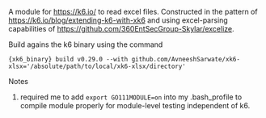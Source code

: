 A module for https://k6.io/ to read excel files. Constructed in the pattern of https://k6.io/blog/extending-k6-with-xk6 and using excel-parsing capabilities of https://github.com/360EntSecGroup-Skylar/excelize.

Build agains the k6 binary using the command 

```
{xk6_binary} build v0.29.0 --with github.com/AvneeshSarwate/xk6-xlsx='/absolute/path/to/local/xk6-xlsx/directory'
```


Notes
1. required me to add `export GO111MODULE=on` into my .bash_profile to compile module properly for module-level testing independent of k6.